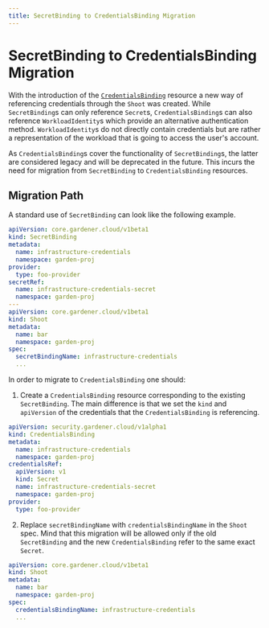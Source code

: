```yaml
---
title: SecretBinding to CredentialsBinding Migration
---
```


# SecretBinding to CredentialsBinding Migration

With the introduction of the [`CredentialsBinding`](../../api-reference/security.md) resource a new way of referencing credentials through the `Shoot` was created.
While `SecretBinding`s can only reference `Secret`s, `CredentialsBinding`s can also reference `WorkloadIdentity`s which provide an alternative authentication method.
`WorkloadIdentity`s do not directly contain credentials but are rather a representation of the workload that is going to access the user's account.

As `CredentialsBinding`s cover the functionality of `SecretBinding`s, the latter are considered legacy and will be deprecated in the future.
This incurs the need for migration from `SecretBinding` to `CredentialsBinding` resources.

## Migration Path

A standard use of `SecretBinding` can look like the following example.

```yaml
apiVersion: core.gardener.cloud/v1beta1
kind: SecretBinding
metadata:
  name: infrastructure-credentials
  namespace: garden-proj
provider:
  type: foo-provider
secretRef:
  name: infrastructure-credentials-secret
  namespace: garden-proj
---
apiVersion: core.gardener.cloud/v1beta1
kind: Shoot
metadata:
  name: bar
  namespace: garden-proj
spec:
  secretBindingName: infrastructure-credentials
  ...
```

In order to migrate to `CredentialsBinding` one should:

1. Create a `CredentialsBinding` resource corresponding to the existing `SecretBinding`. The main difference is that we set the `kind` and `apiVersion` of the credentials that the `CredentialsBinding` is referencing.

```yaml
apiVersion: security.gardener.cloud/v1alpha1
kind: CredentialsBinding
metadata:
  name: infrastructure-credentials
  namespace: garden-proj
credentialsRef:
  apiVersion: v1
  kind: Secret
  name: infrastructure-credentials-secret
  namespace: garden-proj
provider:
  type: foo-provider
```

2. Replace `secretBindingName` with `credentialsBindingName` in the `Shoot` spec. Mind that this migration will be allowed only if the old `SecretBinding` and the new `CredentialsBinding` refer to the same exact `Secret`. 

```yaml
apiVersion: core.gardener.cloud/v1beta1
kind: Shoot
metadata:
  name: bar
  namespace: garden-proj
spec:
  credentialsBindingName: infrastructure-credentials
  ...
```
